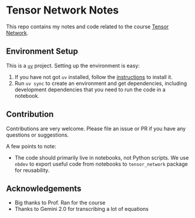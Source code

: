 # Tensor Network Notes

This repo contains my notes and code related to the course [Tensor Network](https://space.bilibili.com/401005433/lists/864780?type=season).

## Environment Setup

This is a [`uv`](https://github.com/astral-sh/uv) project. Setting up the environment is easy:

1. If you have not got `uv` installed, follow the [instructions](https://docs.astral.sh/uv/getting-started/installation/) to install it.
2. Run `uv sync` to create an environment and get dependencies, including development dependencies that you need to run the code in a notebook.

## Contribution

Contributions are very welcome. Please file an issue or PR if you have any questions or suggestions.

A few points to note:

* The code should primarily live in notebooks, not Python scripts. We use `nbdev` to export useful code from notebooks to `tensor_network` package for reusability.

## Acknowledgements

* Big thanks to Prof. Ran for the course
* Thanks to Gemini 2.0 for transcribing a lot of equations
